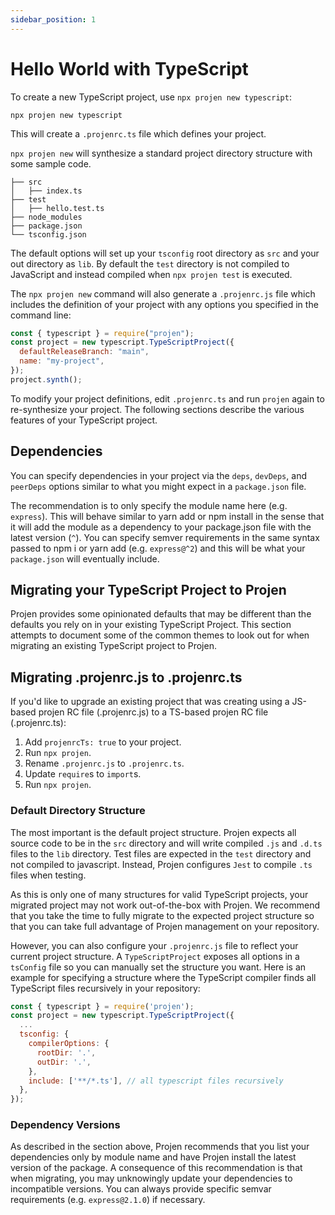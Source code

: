 ```yaml
---
sidebar_position: 1
---
```


# Hello World with TypeScript

To create a new TypeScript project, use `npx projen new typescript`:

```shell
npx projen new typescript
```

This will create a `.projenrc.ts` file which defines your project.

`npx projen new` will synthesize a standard project directory structure with some sample
code.

```shell
├── src
│   ├── index.ts
├── test
│   ├── hello.test.ts
├── node_modules
├── package.json
└── tsconfig.json
```

The default options will set up your `tsconfig` root directory as `src` and your
out directory as `lib`. By default the `test` directory is not compiled to
JavaScript and instead compiled when `npx projen test` is executed.

The `npx projen new` command will also generate a `.projenrc.js` file which includes
the definition of your project with any options you specified in the command
line:

```js
const { typescript } = require("projen");
const project = new typescript.TypeScriptProject({
  defaultReleaseBranch: "main",
  name: "my-project",
});
project.synth();
```

To modify your project definitions, edit `.projenrc.ts` and run `projen` again
to re-synthesize your project. The following sections describe the various
features of your TypeScript project.

## Dependencies

You can specify dependencies in your project via the `deps`, `devDeps`, and
`peerDeps` options similar to what you might expect in a `package.json` file.

The recommendation is to only specify the module name here (e.g. `express`).
This will behave similar to yarn add or npm install in the sense that it will
add the module as a dependency to your package.json file with the latest version
(`^`). You can specify semver requirements in the same syntax passed to npm i or
yarn add (e.g. `express@^2`) and this will be what your `package.json` will
eventually include.

## Migrating your TypeScript Project to Projen

Projen provides some opinionated defaults that may be different than the defaults
you rely on in your existing TypeScript Project. This section attempts to document
some of the common themes to look out for when migrating an existing TypeScript
project to Projen.

## Migrating .projenrc.js to .projenrc.ts

If you'd like to upgrade an existing project that was creating using a JS-based
projen RC file (.projenrc.js) to a TS-based projen RC file (.projenrc.ts):

1. Add `projenrcTs: true` to your project.
2. Run `npx projen`.
3. Rename `.projenrc.js` to `.projenrc.ts`.
4. Update `require`s to `import`s.
5. Run `npx projen`.

### Default Directory Structure

The most important is the default project structure. Projen expects all source code
to be in the `src` directory and will write compiled `.js` and `.d.ts` files to the
`lib` directory. Test files are expected in the `test` directory and not compiled
to javascript. Instead, Projen configures `Jest` to compile `.ts` files when testing.

As this is only one of many structures for valid TypeScript projects, your migrated
project may not work out-of-the-box with Projen. We recommend that you take the
time to fully migrate to the expected project structure so that you can take full
advantage of Projen management on your repository.

However, you can also configure your `.projenrc.js` file to reflect your current
project structure. A `TypeScriptProject` exposes all options in a `tsConfig` file
so you can manually set the structure you want. Here is an example for specifying a
structure where the TypeScript compiler finds all TypeScript files recursively in your
repository:

```js
const { typescript } = require('projen');
const project = new typescript.TypeScriptProject({
  ...
  tsconfig: {
    compilerOptions: {
      rootDir: '.',
      outDir: '.',
    },
    include: ['**/*.ts'], // all typescript files recursively
  },
});
```

### Dependency Versions

As described in the section above, Projen recommends that you list your dependencies
only by module name and have Projen install the latest version of the package. A
consequence of this recommendation is that when migrating, you may unknowingly update
your dependencies to incompatible versions. You can always provide specific semvar
requirements (e.g. `express@2.1.0`) if necessary.
